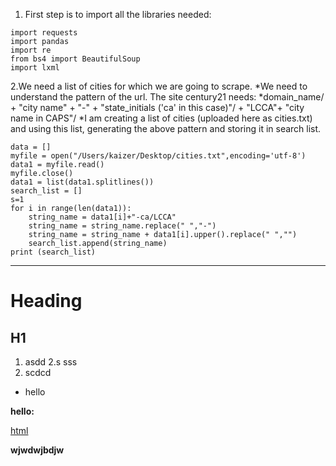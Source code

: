  
1. First step is to import all the libraries needed:
```
import requests
import pandas
import re
from bs4 import BeautifulSoup
import lxml
```
2.We need a list of cities for which we are going to scrape.
 *We need to understand the pattern of the url. The site century21 needs:
 *domain_name/ + "city name" + "-" + "state_initials ('ca' in this case)"/ + "LCCA"+ "city name in CAPS"/
 *I am creating a list of cities (uploaded here as cities.txt) and using this list, generating the above pattern and storing it in search list.
```
data = []
myfile = open("/Users/kaizer/Desktop/cities.txt",encoding='utf-8')
data1 = myfile.read()
myfile.close()
data1 = list(data1.splitlines())
search_list = []
s=1
for i in range(len(data1)):
    string_name = data1[i]+"-ca/LCCA" 
    string_name = string_name.replace(" ","-")
    string_name = string_name + data1[i].upper().replace(" ","")
    search_list.append(string_name)
print (search_list)
```
******************************************************************************************************************************



# Heading
## H1

1. asdd
2.s sss
3.  scdcd

* hello 

**hello:**

[html](https://github.com/kaizercharania/Web-Scraping/edit/master/different-sites-code/century21-dot-com/readme.md)

<b>wjwdwjbdjw</b>

